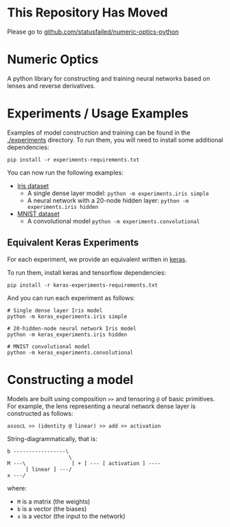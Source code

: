 # This Repository Has Moved

Please go to [github.com/statusfailed/numeric-optics-python](https://github.com/statusfailed/numeric-optics-python)

# Numeric Optics

A python library for constructing and training neural networks based on lenses
and reverse derivatives.

# Experiments / Usage Examples

Examples of model construction and training can be found in the
[./experiments](./experiments) directory.
To run them, you will need to install some additional dependencies:

    pip install -r experiments-requirements.txt

You can now run the following examples:

- [Iris dataset](http://archive.ics.uci.edu/ml/datasets/Iris/)
  - A single dense layer model: `python -m experiments.iris simple`
  - A neural network with a 20-node hidden layer: `python -m experiments.iris hidden`
- [MNIST dataset](http://yann.lecun.com/exdb/mnist/)
  - A convolutional model `python -m experiments.convolutional`

## Equivalent Keras Experiments

For each experiment, we provide an equivalent written in [keras][keras].

[keras]: https://keras.io/

To run them, install keras and tensorflow dependencies:

    pip install -r keras-experiments-requirements.txt

And you can run each experiment as follows:

    # Single dense layer Iris model
    python -m keras_experiments.iris simple

    # 20-hidden-node neural network Iris model
    python -m keras_experiments.iris hidden

    # MNIST convolutional model
    python -m keras_experiments.convolutional

# Constructing a model

Models are built using composition `>>` and tensoring `@` of basic primitives.
For example, the lens representing a neural network dense layer is constructed as follows:

    assocL >> (identity @ linear) >> add >> activation

String-diagrammatically, that is:

    b -----------------\
                        \
    M ---\               [ + ] --- [ activation ] ----
          [ linear ] ---/
    x ---/

where:

- `M` is a matrix (the weights)
- `b` is a vector (the biases)
- `x` is a vector (the input to the network)
